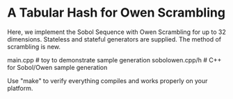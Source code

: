 # A Tabular Hash for Owen Scrambling

Here, we implement the Sobol Sequence with Owen Scrambling for up to 32 dimensions.  Stateless and stateful generators are supplied.  The method of scrambling is new.

main.cpp 	# toy to demonstrate sample generation
sobolowen.cpp/h	# C++ for Sobol/Owen sample generation

Use "make" to verify everything compiles and works properly
on your platform.

